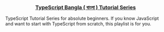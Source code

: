 <!-- PROJECT LOGO -->
<br />
<p align="center">
  <h3 align="center">
<a href="https://youtube.com/playlist?list=PLHiZ4m8vCp9PgOOjdyNpc6AoBmKNrp_u3">
    TypeScript Bangla ( বাংলা ) Tutorial Series
</a>
</h3>


TypeScript Tutorial Series for absolute beginners. If you know JavaScript and want to start with TypeScript from scratch, this playlist is for you.



